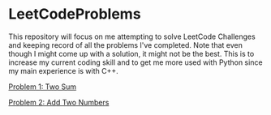 # LeetCodeProblems
This repository will focus on me attempting to solve LeetCode Challenges and keeping record of all the problems I've completed. Note that even though I might come up with a  solution, it might not be the best. This is to increase my current coding skill and to get me more used with Python since my main experience is with C++. 

[Problem 1: Two Sum](https://github.com/cvs1578/LeetCodeProblems/blob/main/TwoSum.py)

[Problem 2: Add Two Numbers](https://github.com/cvs1578/LeetCodeProblems/blob/main/addTwoNumbers.py)
